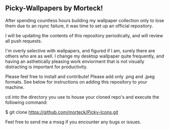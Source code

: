 ## Picky-Wallpapers by Morteck! ##

After spending countless hours building my wallpaper collection only to lose them due to an rsync failure,
it was time to set up an official repository. 

I will be updating the contents of this repository periodically, and will review all push requests. 

I'm overly selective with wallpapers, and figured if I am, surely there are others who are as well. 
I change my desktop wallpaper quite frequently, and having an asthetically pleasing work enviorment that
is not visually distracting is important for productivity. 

Please feel free to install and contribute! Please add only .png and .jpeg formats. 
See below for instructions on adding this repository to your machine. 

cd into the directory you use to house your cloned repo's and execute the following command:

$ git clone https://github.com/morteck/Picky-Icons.git

Feel free to send me a mssg if you encounter any bugs or issues. 
